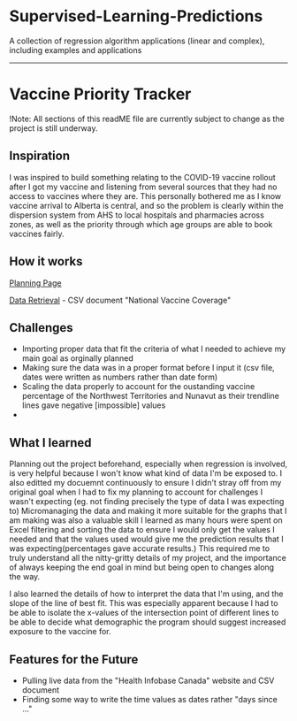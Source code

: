 # Supervised-Learning-Predictions
A collection of regression algorithm applications (linear and complex), including examples and applications

<hr>

# Vaccine Priority Tracker

!Note: All sections of this readME file are currently subject to change as the project is still underway. 

## Inspiration 
I was inspired to build something relating to the COVID-19 vaccine rollout after I got my vaccine and listening from several sources that they had no access to vaccines where they are. This personally bothered me as I know vaccine arrival to Alberta is central, and so the problem is clearly within the dispersion system from AHS to local hospitals and pharmacies across zones, as well as the priority through which age groups are able to book vaccines fairly. 

## How it works
<a href="https://github.com/Lujaina-E/Supervised-Learning-Predictions/blob/main/COVID%20Vaccine%20Rate%20Predictor%20Action%20Plan.pdf">Planning Page</a>

 <a href="https://health-infobase.canada.ca/covid-19/vaccination-coverage/">Data Retrieval</a> - CSV document "National Vaccine Coverage"

## Challenges
- Importing proper data that fit the criteria of what I needed to achieve my main goal as orginally planned
- Making sure the data was in a proper format before I input it (csv file, dates were written as numbers rather than date form)
- Scaling the data properly to account for the oustanding vaccine percentage of the Northwest Territories and Nunavut as their trendline lines gave negative [impossible] values
- 

## What I learned
Planning out the project beforehand, especially when regression is involved, is very helpful because I won't know what kind of data I'm be exposed to. I also editted my docuemnt continuously to ensure I didn't stray off from my original goal when I had to fix my planning to account for challenges I wasn't expecting (eg. not finding precisely the type of data I was expecting to) Micromanaging the data and making it more suitable for the graphs that I am making was also a valuable skill I learned as many hours were spent on Excel filtering and sorting the data to ensure I would only get the values I needed and that the values used would give me the prediction results that I was expecting(percentages gave accurate results.) This required me to truly understand all the nitty-gritty details of my project, and the importance of always keeping the end goal in mind but being open to changes along the way. 

I also learned the details of how to interpret the data that I'm using, and the slope of the line of best fit. This was especially apparent because I had to be able to isolate the x-values of the intersection point of different lines to be able to decide what demographic the program should suggest increased exposure to the vaccine for. 

## Features for the Future
- Pulling live data from the "Health Infobase Canada" website and CSV document
- Finding some way to write the time values as dates rather "days since ..."
